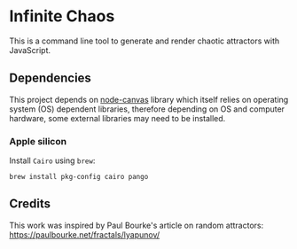 # Infinite Chaos

This is a command line tool to generate and render chaotic attractors with JavaScript.

## Dependencies

This project depends on [node-canvas](https://www.npmjs.com/package/canvas) library which itself relies on operating system (OS) dependent libraries, therefore depending on OS and computer hardware, some external libraries may need to be installed.

### Apple silicon

Install `Cairo` using `brew`:
```
brew install pkg-config cairo pango
```

## Credits

This work was inspired by Paul Bourke's article on random attractors: https://paulbourke.net/fractals/lyapunov/